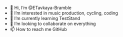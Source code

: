 - 👋 Hi, I’m @ETavkaya-Bramble
- 👀 I’m interested in music production, cycling, coding
- 🌱 I’m currently learning TestStand
- 💞️ I’m looking to collaborate on everything
- 📫 How to reach me GitHub

<!---
ETavkaya-Bramble/ETavkaya-Bramble is a ✨ special ✨ repository because its `README.md` (this file) appears on your GitHub profile.
You can click the Preview link to take a look at your changes.
--->
